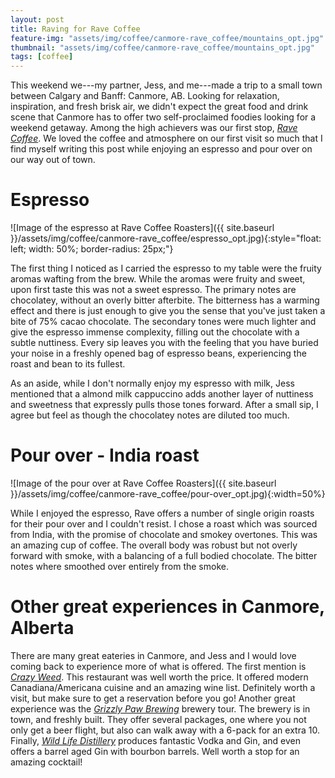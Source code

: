 ```yaml
---
layout: post
title: Raving for Rave Coffee
feature-img: "assets/img/coffee/canmore-rave_coffee/mountains_opt.jpg"
thumbnail: "assets/img/coffee/canmore-rave_coffee/mountains_opt.jpg"
tags: [coffee]
---
```



This weekend we---my partner, Jess, and me---made a trip to a small town between Calgary and Banff: Canmore, AB. Looking for relaxation, inspiration, and fresh brisk air, we didn't expect the great food and drink scene that Canmore has to offer two self-proclaimed foodies looking for a weekend getaway. Among the high achievers was our first stop, [*Rave Coffee*](https://www.ravecoffee.ca/). We loved the coffee and atmosphere on our first visit so much that I find myself writing this post while enjoying an espresso and pour over on our way out of town.

# Espresso

![Image of the espresso at Rave Coffee Roasters]({{ site.baseurl }}/assets/img/coffee/canmore-rave_coffee/espresso_opt.jpg){:style="float: left; width: 50%; border-radius: 25px;"}


The first thing I noticed as I carried the espresso to my table were the fruity aromas wafting from the brew. While the aromas were fruity and sweet, upon first taste this was not a sweet espresso. The primary notes are chocolatey, without an overly bitter afterbite. The bitterness has a warming effect and there is just enough to give you the sense that you've just taken a bite of 75% cacao chocolate. The secondary tones were much lighter and give the espresso immense complexity, filling out the chocolate with a subtle nuttiness. Every sip leaves you with the feeling that you have buried your noise in a freshly opened bag of espresso beans, experiencing the roast and bean to its fullest.

As an aside, while I don't normally enjoy my espresso with milk, Jess mentioned that a almond milk cappuccino adds another layer of nuttiness and sweetness that expressly pulls those tones forward. After a small sip, I agree but feel as though the chocolatey notes are diluted too much.

<!-- Smell is fruity -->

<!-- - Some Bitter, but warming -->
<!-- - Chocolatey  -->
<!-- - nutey -->
<!-- - lite/not heavy -->
<!-- - No acidic notes -->
<!-- - tones -->
<!-- - you experience the bean -->


# Pour over - India roast

![Image of the pour over at Rave Coffee Roasters]({{ site.baseurl }}/assets/img/coffee/canmore-rave_coffee/pour-over_opt.jpg){:width=50%}


While I enjoyed the espresso, Rave offers a number of single origin roasts for their pour over and I couldn't resist. I chose a roast which was sourced from India, with the promise of chocolate and smokey overtones. This was an amazing cup of coffee. The overall body was robust but not overly forward with smoke, with a balancing of a full bodied chocolate. The bitter notes where smoothed over entirely from the smoke.


<!-- - Deep and complex -->
<!-- - Full of choclatey bitter notes smoothed over by a full and glorious smoke. -->

# Other great experiences in Canmore, Alberta


There are many great eateries in Canmore, and Jess and I would love coming back to experience more of what is offered. The first mention is [*Crazy Weed*](https://crazyweed.ca/). This restaurant was well worth the price. It offered modern Canadiana/Americana cuisine and an amazing wine list. Definitely worth a visit, but make sure to get a reservation before you go! Another great experience was the [*Grizzly Paw Brewing*](https://www.thegrizzlypaw.com/) brewery tour. The brewery is in town, and freshly built. They offer several packages, one where you not only get a beer flight, but also can walk away with a 6-pack for an extra 10. Finally, [*Wild Life Distillery*](https://www.wildlifedistillery.ca/) produces fantastic Vodka and Gin, and even offers a barrel aged Gin with bourbon barrels. Well worth a stop for an amazing cocktail!





